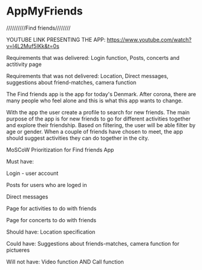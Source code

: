 # AppMyFriends

//////////Find friends////////

YOUTUBE LINK PRESENTING THE APP:
https://www.youtube.com/watch?v=l4L2Muf5IKk&t=0s 

Requirements that was delivered: Login function, Posts, concerts and actitivity page

Requirements that was not delivered: Location, Direct messages, suggestions about friend-matches, camera function



The Find friends app is the app for today's Denmark. After corona, there are many people who feel alone and this is what this app wants to change.

With the app the user create a profile to search for new friends. The main purpose of the app is for new friends to go for different activities together and explore their friendship. Based on filtering, the user will be able filter by age or gender. When a couple of friends have chosen to meet, the app should suggest activities they can do together in the city.



MoSCoW Prioritization for Find friends App

Must have:

Login - user account

Posts for users who are loged in

Direct messages

Page for activities to do with friends

Page for concerts to do with friends

	
Should have: Location specification

Could have: Suggestions about friends-matches, camera function for pictueres

Will not have: Video function AND Call function
